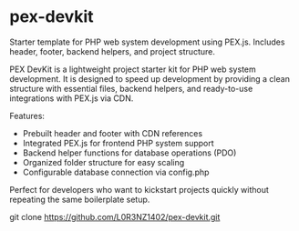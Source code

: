 # pex-devkit
Starter template for PHP web system development using PEX.js. Includes header, footer, backend helpers, and project structure.

PEX DevKit is a lightweight project starter kit for PHP web system development. 
It is designed to speed up development by providing a clean structure with 
essential files, backend helpers, and ready-to-use integrations with PEX.js 
via CDN.

Features:
- Prebuilt header and footer with CDN references
- Integrated PEX.js for frontend PHP system support
- Backend helper functions for database operations (PDO)
- Organized folder structure for easy scaling
- Configurable database connection via config.php

Perfect for developers who want to kickstart projects quickly 
without repeating the same boilerplate setup.

git clone https://github.com/L0R3NZ1402/pex-devkit.git
